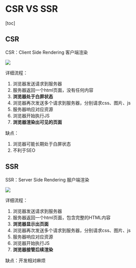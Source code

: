 # CSR VS SSR

[toc]

## CSR

CSR：Client Side Rendering 客户端渲染

![]('/assets/csr.png')

详细流程：

1. 浏览器发送请求到服务器
2. 服务器返回一个html页面，没有任何内容
3. **浏览器处于白屏状态**
4. 浏览器再次发送多个请求到服务器，分别请求css、图片、js
5. 服务器响应对应资源
6. 浏览器开始执行JS
7. **浏览器渲染出可见的页面**

缺点：

1. 浏览器可能长期处于白屏状态
2. 不利于SEO

## SSR

SSR：Server Side Rendering 服户端渲染

![]('/assets/ssr.png')

详细流程：

1. 浏览器发送请求到服务器
2. 服务器返回一个html页面，包含完整的HTML内容
3. **浏览器显示出页面**
4. 浏览器再次发送多个请求到服务器，分别请求css、图片、js
5. 服务器响应对应资源
6. 浏览器开始执行JS
7. **浏览器接管后续渲染**

缺点：开发相对麻烦

